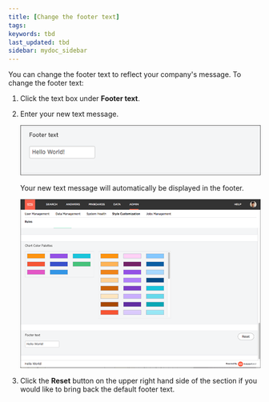 ```yaml
---
title: [Change the footer text]
tags:
keywords: tbd
last_updated: tbd
sidebar: mydoc_sidebar
---
```

You can change the footer text to reflect your company's message. To change the footer text:

1. Click the text box under **Footer text**.
2. Enter your new text message.

     ![](/pages/images/style_footer_text.png "Footer text menu")

    Your new text message will automatically be displayed in the footer.

     ![](/pages/images/footer_text_result.png "Footer text display")

3. Click the **Reset** button on the upper right hand side of the section if you would like to bring back the default footer text.

